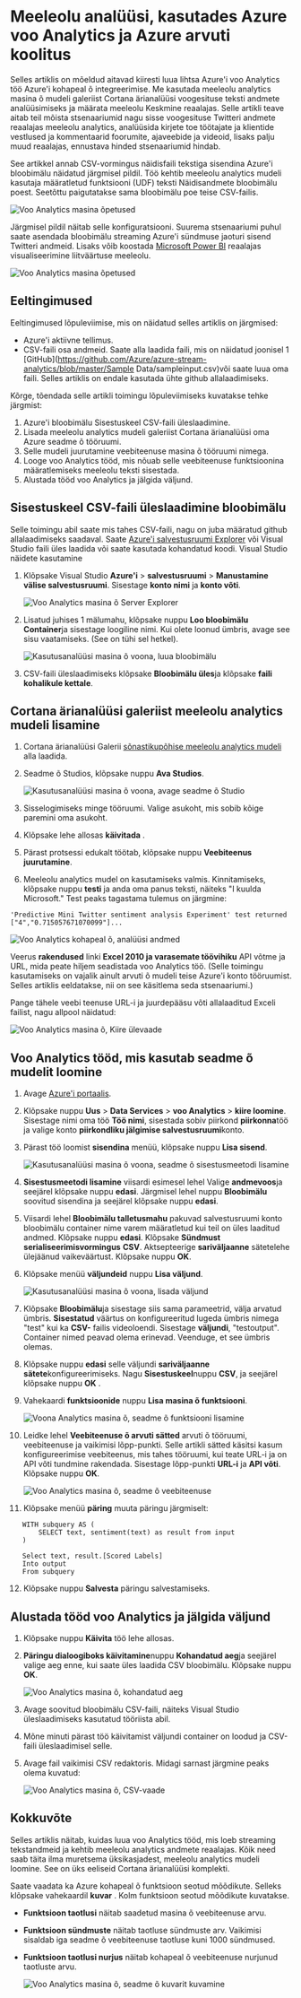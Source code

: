 <properties
    pageTitle="Meeleolu analüüsi Azure'i voo Analytics ja Azure seadme õ abil | Microsoft Azure'i"
    description="Kasutaja määratletud funktsioon ja seadme Õppekeskuse kasutamine voo Analytics töö"
    keywords=""
    documentationCenter=""
    services="stream-analytics"
    authors="jeffstokes72"
    manager="jhubbard"
    editor="cgronlun"
/>


<tags 
    ms.service="stream-analytics" 
    ms.devlang="na" 
    ms.topic="article" 
    ms.tgt_pltfrm="na" 
    ms.workload="data-services" 
    ms.date="10/04/2016" 
    ms.author="jeffstok"
/>

# <a name="sentiment-analysis-by-using-azure-stream-analytics-and-azure-machine-learning"></a>Meeleolu analüüsi, kasutades Azure voo Analytics ja Azure arvuti koolitus #

Selles artiklis on mõeldud aitavad kiiresti luua lihtsa Azure'i voo Analytics töö Azure'i kohapeal õ integreerimise. Me kasutada meeleolu analytics masina õ mudeli galeriist Cortana ärianalüüsi voogesituse teksti andmete analüüsimiseks ja määrata meeleolu Keskmine reaalajas. Selle artikli teave aitab teil mõista stsenaariumid nagu sisse voogesituse Twitteri andmete reaalajas meeleolu analytics, analüüsida kirjete toe töötajate ja klientide vestlused ja kommentaarid foorumite, ajaveebide ja videoid, lisaks palju muud reaalajas, ennustava hinded stsenaariumid hindab.

See artikkel annab CSV-vormingus näidisfaili tekstiga sisendina Azure'i bloobimälu näidatud järgmisel pildil. Töö kehtib meeleolu analytics mudeli kasutaja määratletud funktsiooni (UDF) teksti Näidisandmete bloobimälu poest. Seetõttu paigutatakse sama bloobimälu poe teise CSV-failis. 

![Voo Analytics masina õpetused](./media/stream-analytics-machine-learning-integration-tutorial/stream-analytics-machine-learning-integration-tutorial-figure-2.png)  

Järgmisel pildil näitab selle konfiguratsiooni. Suurema stsenaariumi puhul saate asendada bloobimälu streaming Azure'i sündmuse jaoturi sisend Twitteri andmeid. Lisaks võib koostada [Microsoft Power BI](https://powerbi.microsoft.com/) reaalajas visualiseerimine liitväärtuse meeleolu.    

![Voo Analytics masina õpetused](./media/stream-analytics-machine-learning-integration-tutorial/stream-analytics-machine-learning-integration-tutorial-figure-1.png)  

## <a name="prerequisites"></a>Eeltingimused

Eeltingimused lõpuleviimise, mis on näidatud selles artiklis on järgmised:

-   Azure'i aktiivne tellimus.
-   CSV-faili osa andmeid. Saate alla laadida faili, mis on näidatud joonisel 1 [GitHub](https://github.com/Azure/azure-stream-analytics/blob/master/Sample Data/sampleinput.csv)või saate luua oma faili. Selles artiklis on endale kasutada ühte github allalaadimiseks.

Kõrge, tõendada selle artikli toimingu lõpuleviimiseks kuvatakse tehke järgmist:

1.  Azure'i bloobimälu Sisestuskeel CSV-faili üleslaadimine.
2.  Lisada meeleolu analytics mudeli galeriist Cortana ärianalüüsi oma Azure seadme õ tööruumi.
3.  Selle mudeli juurutamine veebiteenuse masina õ tööruumi nimega.
4.  Looge voo Analytics tööd, mis nõuab selle veebiteenuse funktsioonina määratlemiseks meeleolu teksti sisestada.
5.  Alustada tööd voo Analytics ja jälgida väljund.

## <a name="upload-the-csv-input-file-to-blob-storage"></a>Sisestuskeel CSV-faili üleslaadimine bloobimälu

Selle toimingu abil saate mis tahes CSV-faili, nagu on juba määratud github allalaadimiseks saadaval. Saate [Azure'i salvestusruumi Explorer](http://storageexplorer.com/) või Visual Studio faili üles laadida või saate kasutada kohandatud koodi. Visual Studio näidete kasutamine

1.  Klõpsake Visual Studio **Azure'i** > **salvestusruumi** > **Manustamine välise salvestusruumi**. Sisestage **konto nimi** ja **konto võti**.  

    ![Voo Analytics masina õ Server Explorer](./media/stream-analytics-machine-learning-integration-tutorial/stream-analytics-machine-learning-integration-tutorial-server-explorer.png)  

2.  Lisatud juhises 1 mälumahu, klõpsake nuppu **Loo bloobimälu Container**ja sisestage loogiline nimi. Kui olete loonud ümbris, avage see sisu vaatamiseks. (See on tühi sel hetkel).  

    ![Kasutusanalüüsi masina õ voona, luua bloobimälu](./media/stream-analytics-machine-learning-integration-tutorial/stream-analytics-machine-learning-integration-tutorial-create-blob.png)  

3.  CSV-faili üleslaadimiseks klõpsake **Bloobimälu üles**ja klõpsake **faili kohalikule kettale**.  

## <a name="add-the-sentiment-analytics-model-from-the-cortana-intelligence-gallery"></a>Cortana ärianalüüsi galeriist meeleolu analytics mudeli lisamine

1.  Cortana ärianalüüsi Galerii [sõnastikupõhise meeleolu analytics mudeli](https://gallery.cortanaintelligence.com/Experiment/Predictive-Mini-Twitter-sentiment-analysis-Experiment-1) alla laadida.  
2.  Seadme õ Studios, klõpsake nuppu **Ava Studios**.  

    ![Kasutusanalüüsi masina õ voona, avage seadme õ Studio](./media/stream-analytics-machine-learning-integration-tutorial/stream-analytics-machine-learning-integration-tutorial-open-ml-studio.png)  

3.  Sisselogimiseks minge tööruumi. Valige asukoht, mis sobib kõige paremini oma asukoht.
4.  Klõpsake lehe allosas **käivitada** .  
5.  Pärast protsessi edukalt töötab, klõpsake nuppu **Veebiteenus juurutamine**.
6.  Meeleolu analytics mudel on kasutamiseks valmis. Kinnitamiseks, klõpsake nuppu **testi** ja anda oma panus teksti, näiteks "I kuulda Microsoft." Test peaks tagastama tulemus on järgmine:

`'Predictive Mini Twitter sentiment analysis Experiment' test returned ["4","0.715057671070099"]...`  

![Voo Analytics kohapeal õ, analüüsi andmed](./media/stream-analytics-machine-learning-integration-tutorial/stream-analytics-machine-learning-integration-tutorial-analysis-data.png)  

Veerus **rakendused** linki **Excel 2010 ja varasemate töövihiku** API võtme ja URL, mida peate hiljem seadistada voo Analytics töö. (Selle toimingu kasutamiseks on vajalik ainult arvuti õ mudeli teise Azure'i konto tööruumist. Selles artiklis eeldatakse, nii on see käsitlema seda stsenaariumi.)  

Pange tähele veebi teenuse URL-i ja juurdepääsu võti allalaaditud Exceli failist, nagu allpool näidatud:  

![Voo Analytics masina õ, Kiire ülevaade](./media/stream-analytics-machine-learning-integration-tutorial/stream-analytics-machine-learning-integration-tutorial-quick-glance.png)  

## <a name="create-a-stream-analytics-job-that-uses-the-machine-learning-model"></a>Voo Analytics tööd, mis kasutab seadme õ mudelit loomine

1.  Avage [Azure'i portaalis](https://manage.windowsazure.com).  
2.  Klõpsake nuppu **Uus** > **Data Services** > **voo Analytics** > **kiire loomine**. Sisestage nimi oma töö **Töö nimi**, sisestada sobiv piirkond **piirkonna**töö ja valige konto **piirkondliku jälgimise salvestusruumi**konto.    
3.  Pärast töö loomist **sisendina** menüü, klõpsake nuppu **Lisa sisend**.  

    ![Kasutusanalüüsi masina õ voona, seadme õ sisestusmeetodi lisamine](./media/stream-analytics-machine-learning-integration-tutorial/stream-analytics-machine-learning-integration-tutorial-add-input-screen.png)  

4.  **Sisestusmeetodi lisamine** viisardi esimesel lehel Valige **andmevoos**ja seejärel klõpsake nuppu **edasi**. Järgmisel lehel nuppu **Bloobimälu** soovitud sisendina ja seejärel klõpsake nuppu **edasi**.  
5.  Viisardi lehel **Bloobimälu talletusmahu** pakuvad salvestusruumi konto bloobimälu container nime varem määratletud kui teil on üles laaditud andmed. Klõpsake nuppu **edasi**. Klõpsake **Sündmust serialiseerimisvormingus** **CSV**. Aktsepteerige **sariväljaanne** sätetelehe ülejäänud vaikeväärtust. Klõpsake nuppu **OK**.  
6.  Klõpsake menüü **väljundeid** nuppu **Lisa väljund**.  

    ![Kasutusanalüüsi masina õ voona, lisada väljund](./media/stream-analytics-machine-learning-integration-tutorial/stream-analytics-machine-learning-integration-tutorial-add-output-screen.png)  

7.  Klõpsake **Bloobimälu**ja sisestage siis sama parameetrid, välja arvatud ümbris. **Sisestatud** väärtus on konfigureeritud lugeda ümbris nimega "test" kui ka **CSV-** failis videoloendi. Sisestage **väljundi**, "testoutput". Container nimed peavad olema erinevad. Veenduge, et see ümbris olemas.     
8.  Klõpsake nuppu **edasi** selle väljundi **sariväljaanne sätete**konfigureerimiseks. Nagu **Sisestuskeel**nuppu **CSV**, ja seejärel klõpsake nuppu **OK** .
9.  Vahekaardi **funktsioonide** nuppu **Lisa masina õ funktsiooni**.  

    ![Voona Analytics masina õ, seadme õ funktsiooni lisamine](./media/stream-analytics-machine-learning-integration-tutorial/stream-analytics-machine-learning-integration-tutorial-add-ml-function.png)  

10. Leidke lehel **Veebiteenuse õ arvuti sätted** arvuti õ tööruumi, veebiteenuse ja vaikimisi lõpp-punkti. Selle artikli sätted käsitsi kasum konfigureerimise veebiteenus, mis tahes tööruumi, kui teate URL-i ja on API võti tundmine rakendada. Sisestage lõpp-punkti **URL-i** ja **API võti**. Klõpsake nuppu **OK**.    

    ![Voo Analytics masina õ, seadme õ veebiteenuse](./media/stream-analytics-machine-learning-integration-tutorial/stream-analytics-machine-learning-integration-tutorial-ml-web-service.png)    

11. Klõpsake menüü **päring** muuta päringu järgmiselt:    

 ```
    WITH subquery AS (  
        SELECT text, sentiment(text) as result from input  
    )  
 
    Select text, result.[Scored Labels]  
    Into output  
    From subquery  
 ```    
12. Klõpsake nuppu **Salvesta** päringu salvestamiseks.

## <a name="start-the-stream-analytics-job-and-observe-the-output"></a>Alustada tööd voo Analytics ja jälgida väljund

1.  Klõpsake nuppu **Käivita** töö lehe allosas.
2.  **Päringu dialoogiboks käivitamine**nuppu **Kohandatud aeg**ja seejärel valige aeg enne, kui saate üles laadida CSV bloobimälu. Klõpsake nuppu **OK**.  

    ![Voo Analytics masina õ, kohandatud aeg](./media/stream-analytics-machine-learning-integration-tutorial/stream-analytics-machine-learning-integration-tutorial-custom-time.png)  

3.  Avage soovitud bloobimälu CSV-faili, näiteks Visual Studio üleslaadimiseks kasutatud tööriista abil.
4.  Mõne minuti pärast töö käivitamist väljundi container on loodud ja CSV-faili üleslaadimisel selle.  
5.  Avage fail vaikimisi CSV redaktoris. Midagi sarnast järgmine peaks olema kuvatud:  

    ![Voo Analytics masina õ, CSV-vaade](./media/stream-analytics-machine-learning-integration-tutorial/stream-analytics-machine-learning-integration-tutorial-csv-view.png)  

## <a name="conclusion"></a>Kokkuvõte

Selles artiklis näitab, kuidas luua voo Analytics tööd, mis loeb streaming tekstandmeid ja kehtib meeleolu analytics andmete reaalajas. Kõik need saab täita ilma muretsema üksikasjadest, meeleolu analytics mudeli loomine. See on üks eeliseid Cortana ärianalüüsi komplekti.

Saate vaadata ka Azure kohapeal õ funktsioon seotud mõõdikute. Selleks klõpsake vahekaardil **kuvar** . Kolm funktsioon seotud mõõdikute kuvatakse.  

- **Funktsioon taotlusi** näitab saadetud masina õ veebiteenuse arvu.  
- **Funktsioon sündmuste** näitab taotluse sündmuste arv. Vaikimisi sisaldab iga seadme õ veebiteenuse taotluse kuni 1000 sündmused.  
- **Funktsioon taotlusi nurjus** näitab kohapeal õ veebiteenuse nurjunud taotluste arvu.  

    ![Voo Analytics masina õ, seadme õ kuvarit kuvamine](./media/stream-analytics-machine-learning-integration-tutorial/stream-analytics-machine-learning-integration-tutorial-ml-monitor-view.png)  

